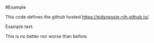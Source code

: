 #Example

This code defines the github hosted 
https://eidsnessje-nih.github.io/

Example text.

This is no better nor worse than before.
